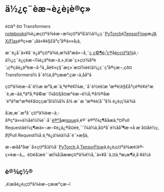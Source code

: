 <!-- Copyright 2022 The HuggingFace Team. All rights reserved.

Licensed under the Apache License, Version 2.0 (the "License"); you may not use this file except in compliance with
the License. You may obtain a copy of the License at

http://www.apache.org/licenses/LICENSE-2.0

Unless required by applicable law or agreed to in writing, software distributed under the License is distributed on an
"AS IS" BASIS, WITHOUT WARRANTIES OR CONDITIONS OF ANY KIND, either express or implied. See the License for the
specific language governing permissions and limitations under the License.

â ï¸ Note that this file is in Markdown but contain specific syntax for our doc-builder (similar to MDX) that may not be
rendered properly in your Markdown viewer.

-->

# ä½¿ç¨èæ¬è¿è¡è®­ç»

é¤äº ð¤ Transformers [notebooks](./notebooks/README)ï¼è¿æç¤ºä¾èæ¬æ¼ç¤ºäºå¦ä½ä½¿ç¨[PyTorch](https://github.com/huggingface/transformers/tree/main/examples/pytorch)ã[TensorFlow](https://github.com/huggingface/transformers/tree/main/examples/tensorflow)æ[JAX/Flax](https://github.com/huggingface/transformers/tree/main/examples/flax)è®­ç»æ¨¡åä»¥è§£å³ç¹å®ä»»å¡ã,

æ¨è¿å¯ä»¥å¨è¿äºç¤ºä¾ä¸­æ¾å°æä»¬å,¨[ç ç©¶é¡¹ç®](https://github.com/huggingface/transformers/tree/main/examples/research_projects)å[éçç¤ºä¾](https://github.com/huggingface/transformers/tree/main/examples/legacy)ä¸­ä½¿ç¨è¿çèæ¬ï¼è¿äºèæ¬ä¸»,è¦æ¯ç±ç¤¾åºè´¡ç®çãè¿äºèæ¬å·²ä¸,åè¢«ç§¯æç»´æ¤ï¼éè¦ä½¿ç¨ç¹å®çæ¬,çð¤ Transformersï¼ å¯è½ä¸åºçææ°,çæ¬ä¸åå°ã

ç¤ºä¾èæ¬å¯è½æ æ³å,æ¯ä¸ªé®é¢ï¼æ,¨å¯è½éè¦æ ¹æ®è¦è§£å³çé®é¢è°æ´è,æ¬ãä¸ºäºå¸®å©æ¨ï¼å¤§å¤æ°èæ¬é½å,®å¾®åæ´é²äºæ°æ®é¢å¤ççæ¹å¼ï¼å¾
å¾
æ¨æ ¹æ®éè¦å¯¹å¾
è¿è¡ç¼è¾ã

å¦æ,æ¨æ³å¨ç¤ºä¾èæ¬ä¸­å®ç°ä»»ä½åè½ï¼è¯·å¨[è®ºå](https://discuss.huggingface.c,o/)æ[issue](https://github.com/huggingface/,transformers/issues)ä¸è®¨è®ºï¼ç¶ååæä,º¤Pull Requestãè½ç¶æä»¬æ¬¢è¿ä¿®å¤éè,¯¯ï¼ä½ä¸å¤ªå¯è½åå¹¶æ·»å æ´å¤åè½ç,的Pull Requestï¼å ä¸ºè¿ä¼éä½å¯è¯»æ§ã,

æ¬æåå°åæ¨å±ç¤ºå¦ä½å¨[PyTorch,](https://github.com/huggingface/transformers,/tree/main/examples/pytorch/summarization)å,[TensorFlow](https://github.com/huggingface/t,ransformers/tree/main/examples/tensorflow/sum,marization)ä¸­è¿è¡ç¤ºä¾æè¦è®­ç»èæ¬ã,。é¤éå¦æè¯´æï¼å¦åææç¤ºä¾é½å,¯ä»¥å¨ä¸¤ä¸ªæ¡æ¶ä¸­å·¥ä½ã

## è®¾ç½®

,è¦æåè¿è¡ç¤ºä¾èæ¬çææ°çæ¬ï
